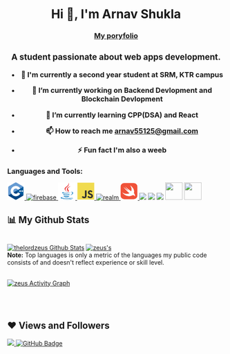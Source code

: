 <h1 align="center">Hi 👋, I'm Arnav Shukla</h1>
<h3 align="center"><a href="https://thelordzeus.vercel.app/" target="_blank">My poryfolio<a/><h3/>
<h3 align="center">A student passionate about web apps development.</h3>

- 🏫 I'm currently a second year student at SRM, KTR campus

- 🔭 I’m currently working on **Backend Devlopment and Blockchain Devlopment**

- 🌱 I’m currently learning **CPP(DSA) and React**

- 📫 How to reach me **arnav55125@gmail.com**

- ⚡ Fun fact **I'm also a weeb**


<h3 align="left">Languages and Tools:</h3>
<p align="left"> <a href="https://www.w3schools.com/cpp/" target="_blank"> <img src="https://raw.githubusercontent.com/devicons/devicon/master/icons/cplusplus/cplusplus-original.svg" alt="cplusplus" width="40" height="40"/> </a> <a href="https://firebase.google.com/" target="_blank"> <img src="https://www.vectorlogo.zone/logos/firebase/firebase-icon.svg" alt="firebase" width="40" height="40"/> </a> <a href="https://www.java.com" target="_blank"> <img src="https://raw.githubusercontent.com/devicons/devicon/master/icons/java/java-original.svg" alt="java" width="40" height="40"/> </a> <a href="https://developer.mozilla.org/en-US/docs/Web/JavaScript" target="_blank"> <img src="https://raw.githubusercontent.com/devicons/devicon/master/icons/javascript/javascript-original.svg" alt="javascript" width="40" height="40"/> </a> <a href="https://realm.io/" target="_blank"> <img src="https://raw.githubusercontent.com/bestofjs/bestofjs-webui/8665e8c267a0215f3159df28b33c365198101df5/public/logos/realm.svg" alt="realm" width="40" height="40"/> </a> <a href="https://developer.apple.com/swift/" target="_blank"> <img src="https://raw.githubusercontent.com/devicons/devicon/master/icons/swift/swift-original.svg" alt="swift" width="40" height="40"/> </a> 
<a href="https://getbootstrap.com/" target="_blank"><img src="https://img.icons8.com/color/48/000000/bootstrap.png"/></a>
   <a href="https://developer.mozilla.org/en-US/docs/Web/HTML" target="_blank"><img src="https://img.icons8.com/color/48/000000/html-5--v1.png"/></a>
    <a href="https://developer.mozilla.org/en-US/docs/Web/CSS/Reference" target="_blank"><img src="https://img.icons8.com/color/48/000000/css3.png"/></a>
  <a herf="https://nodejs.org/en/" target="_blank"><img src="https://img.icons8.com/color/48/000000/nodejs.png" width="40" height="40"/></a>
    <a href="https://expressjs.com" target="_blank"><img src="https://img.icons8.com/material-outlined/24/000000/js.png" width="40" height="40"/></a>
</p>

## 📊 My Github Stats

  <br/>
    <a href="https://github.com/thelordzeus/github-readme-stats"><img alt="thelordzeus Github Stats" src="https://github-readme-stats.vercel.app/api?username=thelordzeus&show_icons=true&count_private=true&theme=react&hide_border=true&bg_color=0D1117" /></a>
  <a href="https://github.com/SubhamRaoniar28/github-readme-stats"><img alt=zeus's Top Languages" src="https://github-readme-stats.vercel.app/api/top-langs/?username=thelordzeus&langs_count=8&count_private=true&layout=compact&theme=react&hide_border=true&bg_color=0D1117" /></a>
  <br/>
  <b>Note:</b> Top languages is only a metric of the languages my public code consists of and doesn't reflect experience or skill level.
                                                                        
<br/>
<br/>                                                                    

  <a href="https://github.com/thelordzeus/github-readme-activity-graph"><img alt="zeus Activity Graph" src="https://activity-graph.herokuapp.com/graph?username=thelordzeus&bg_color=0D1117&color=5BCDEC&line=5BCDEC&point=FFFFFF&hide_border=true" /></a>

<br/>
<br/>
  
## ❤ Views and Followers
<a href="https://github.com/thelordzeus/github-profile-views-counter">
    <img src="https://komarev.com/ghpvc/?username=thelordzeus">
</a>
<a href="https://github.com/thelordzeus?tab=followers"><img src="https://img.shields.io/github/followers/thelordzeus?label=Followers&style=social" alt="GitHub Badge"></a>
